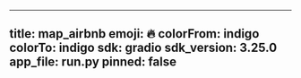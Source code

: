 
---
title: map_airbnb 
emoji: 🔥
colorFrom: indigo
colorTo: indigo
sdk: gradio
sdk_version: 3.25.0
app_file: run.py
pinned: false
---
